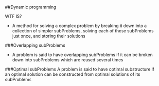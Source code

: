 ##Dynamic programming

WTF IS?
- A method for solving a complex problem by breaking it down
into a collection of simpler subProblems, solving each of those
subProblems just once, and storing their solutions

###Overlapping subProblems
- A problem is said to have overlapping subProblems if it can be broken down into subProblems which are reused several times

###Optimal subProblems
A problem is said to have optimal substructure if an optimal solution
can be constructed from optimal solutions of its subProblems